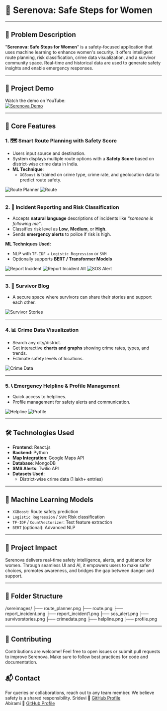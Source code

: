 # 🌸 Serenova: Safe Steps for Women

---

## 🚨 Problem Description

"**Serenova: Safe Steps for Women**" is a safety-focused application that uses machine learning to enhance women's security. It offers intelligent route planning, risk classification, crime data visualization, and a survivor community space. Real-time and historical data are used to generate safety insights and enable emergency responses.

---
## 🎥 Project Demo

Watch the demo on YouTube:  
[![Serenova Demo](https://img.youtube.com/vi/Cl1kOJUV7_4/0.jpg)](https://www.youtube.com/watch?v=Cl1kOJUV7_4)

---

## 🌟 Core Features

### 1. 🗺️ Smart Route Planning with Safety Score
- Users input source and destination.
- System displays multiple route options with a **Safety Score** based on district-wise crime data in India.
- **ML Technique**:  
  - `XGBoost` is trained on crime type, crime rate, and geolocation data to predict route safety.

![Route Planner](./sereimages/route_planner.png)
![Route](./sereimages/route.png)

---

### 2. 🚨 Incident Reporting and Risk Classification
- Accepts **natural language** descriptions of incidents like *“someone is following me”*.
- Classifies risk level as **Low**, **Medium**, or **High**.
- Sends **emergency alerts** to police if risk is high.

**ML Techniques Used:**
- NLP with `TF-IDF` + `Logistic Regression` or `SVM`
- Optionally supports **BERT / Transformer Models**

![Report Incident](./sereimages/report_incident.png)
![Report Incident Alt](./sereimages/report_incident1.png)
![SOS Alert](./sereimages/sos_alert.png)

---

### 3. 💬 Survivor Blog
- A secure space where survivors can share their stories and support each other.

![Survivor Stories](./sereimages/survivorstories.png)

---

### 4. 📊 Crime Data Visualization
- Search any city/district.
- Get interactive **charts and graphs** showing crime rates, types, and trends.
- Estimate safety levels of locations.

![Crime Data](./sereimages/crimedata.png)

---

### 5. 📞 Emergency Helpline & Profile Management
- Quick access to helplines.
- Profile management for safety alerts and communication.

![Helpline](./sereimages/helpline.png)
![Profile](./sereimages/profile.png)

---

## 🛠️ Technologies Used

- **Frontend**: React.js  
- **Backend**: Python  
- **Map Integration**: Google Maps API  
- **Database**: MongoDB  
- **SMS Alerts**: Twilio API  
- **Datasets Used**:
  - District-wise crime data (1 lakh+ entries)

---

## 🤖 Machine Learning Models

- `XGBoost`: Route safety prediction
- `Logistic Regression` / `SVM`: Risk classification
- `TF-IDF` / `CountVectorizer`: Text feature extraction
- `BERT` (optional): Advanced NLP

---

## 🎯 Project Impact

Serenova delivers real-time safety intelligence, alerts, and guidance for women. Through seamless UI and AI, it empowers users to make safer choices, promotes awareness, and bridges the gap between danger and support.

---

## 📁 Folder Structure

/sereimages/
├── route_planner.png
├── route.png
├── report_incident.png
├── report_incident1.png
├── sos_alert.png
├── survivorstories.png
├── crimedata.png
├── helpline.png
├── profile.png

---
## 🤝 Contributing

Contributions are welcome! Feel free to open issues or submit pull requests to improve Serenova. Make sure to follow best practices for code and documentation.


## 📬 Contact

For queries or collaborations, reach out to any team member. We believe safety is a shared responsibility.
Sridevi 🔗 [GitHub Profile](https://github.com/Sridevi2108)  
Abirami  🔗 [GitHub Profile](https://github.com/Abirami0502)
